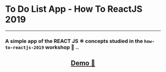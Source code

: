 # To Do List App - How To ReactJS 2019
---

### A simple app of the REACT JS ⚛️ concepts studied in the `how-to-reactjs-2019` workshop 🥑 .. 


## <center> [Demo 🎥](https://3imed-jaberi.github.io/how-to-reactjs-2019-to-do-list-app/) </center>
